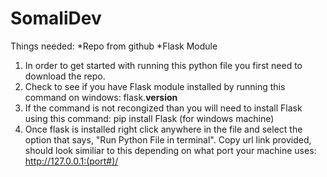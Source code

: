 # SomaliDev
Things needed: 
*Repo from github
*Flask Module


1. In order to get started with running this python file you first need to download the repo.
2. Check to see if you have Flask module installed by running this command on windows: flask.__version__
3. If the command is not recongized than you will need to install Flask using this command: pip install Flask (for windows machine)
4. Once flask is installed right click anywhere in the file and select the option that says, "Run Python File in terminal". Copy url link provided, should look similiar to this depending on what port your machine uses: http://127.0.0.1:(port#)/
